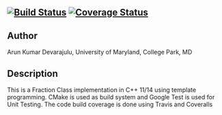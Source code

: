 [![Build Status](https://travis-ci.org/arunumd/FractionClass.svg?branch=master)](https://travis-ci.org/arunumd/FractionClass)
[![Coverage Status](https://coveralls.io/repos/github/arunumd/FractionClass/badge.svg?branch=master)](https://coveralls.io/github/arunumd/FractionClass?branch=master)
---

## Author
Arun Kumar Devarajulu, University of Maryland, College Park, MD

## Description
This is a Fraction Class implementation in C++ 11/14 using template programming. CMake is used as build system and Google Test is used for Unit Testing. The code build coverage is done using Travis and Coveralls